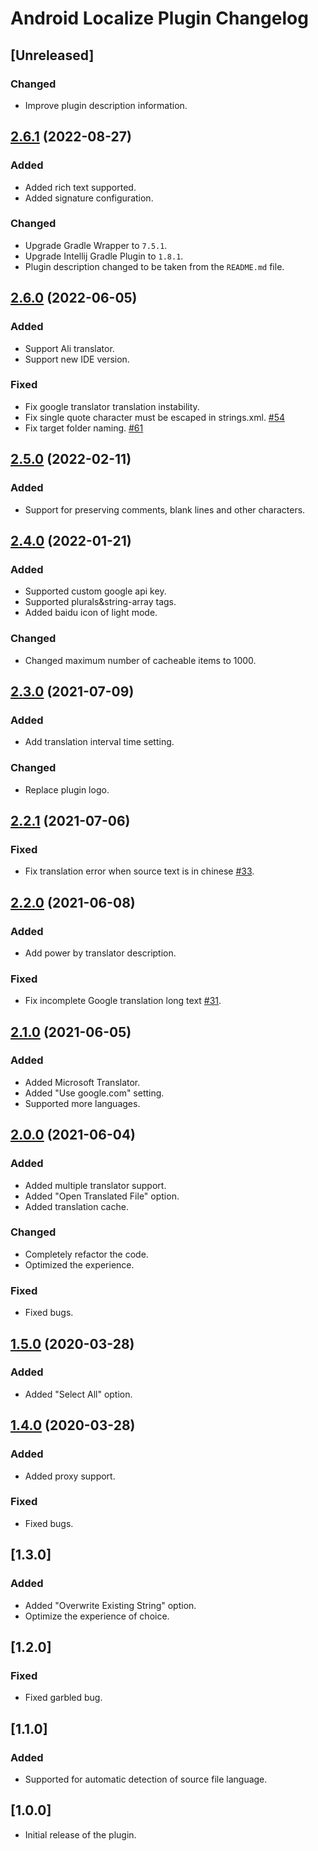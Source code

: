 <!-- Keep a Changelog guide -> https://keepachangelog.com -->

# Android Localize Plugin Changelog

## [Unreleased]
### Changed
- Improve plugin description information.

## [2.6.1](https://github.com/Airsaid/AndroidLocalizePlugin/releases/tag/v2.6.1) (2022-08-27)
### Added
- Added rich text supported.
- Added signature configuration.

### Changed
- Upgrade Gradle Wrapper to `7.5.1`.
- Upgrade Intellij Gradle Plugin to `1.8.1`.
- Plugin description changed to be taken from the `README.md` file.

## [2.6.0](https://github.com/Airsaid/AndroidLocalizePlugin/releases/tag/v2.6.0) (2022-06-05)
### Added
- Support Ali translator.
- Support new IDE version.

### Fixed
- Fix google translator translation instability.
- Fix single quote character must be escaped in strings.xml. [#54](https://github.com/Airsaid/AndroidLocalizePlugin/issues/54)
- Fix target folder naming. [#61](https://github.com/Airsaid/AndroidLocalizePlugin/issues/61)

## [2.5.0](https://github.com/Airsaid/AndroidLocalizePlugin/releases/tag/v2.5.0) (2022-02-11)
### Added
- Support for preserving comments, blank lines and other characters.

## [2.4.0](https://github.com/Airsaid/AndroidLocalizePlugin/releases/tag/v2.4.0) (2022-01-21)
### Added
- Supported custom google api key.
- Supported plurals&string-array tags.
- Added baidu icon of light mode.

### Changed
- Changed maximum number of cacheable items to 1000.

## [2.3.0](https://github.com/Airsaid/AndroidLocalizePlugin/releases/tag/v2.3.0) (2021-07-09)
### Added
- Add translation interval time setting.

### Changed
- Replace plugin logo.

## [2.2.1](https://github.com/Airsaid/AndroidLocalizePlugin/releases/tag/v2.2.1) (2021-07-06)
### Fixed
- Fix translation error when source text is in chinese [#33](https://github.com/Airsaid/AndroidLocalizePlugin/issues/33).

## [2.2.0](https://github.com/Airsaid/AndroidLocalizePlugin/releases/tag/v2.2.0) (2021-06-08)
### Added
- Add power by translator description.

### Fixed
- Fix incomplete Google translation long text [#31](https://github.com/Airsaid/AndroidLocalizePlugin/issues/31).

## [2.1.0](https://github.com/Airsaid/AndroidLocalizePlugin/releases/tag/v2.1.0) (2021-06-05)
### Added
- Added Microsoft Translator.
- Added "Use google.com" setting.
- Supported more languages.

## [2.0.0](https://github.com/Airsaid/AndroidLocalizePlugin/releases/tag/v2.0.0) (2021-06-04)
### Added
- Added multiple translator support.
- Added "Open Translated File" option.
- Added translation cache.

### Changed
- Completely refactor the code.
- Optimized the experience.

### Fixed
- Fixed bugs.

## [1.5.0](https://github.com/Airsaid/AndroidLocalizePlugin/releases/tag/v1.5) (2020-03-28)
### Added
- Added "Select All" option.

## [1.4.0](https://github.com/Airsaid/AndroidLocalizePlugin/releases/tag/v1.4) (2020-03-28)
### Added
- Added proxy support.

### Fixed 
- Fixed bugs.

## [1.3.0]
### Added
- Added "Overwrite Existing String" option.
- Optimize the experience of choice.

## [1.2.0]
### Fixed
- Fixed garbled bug.

## [1.1.0]
### Added
- Supported for automatic detection of source file language.

## [1.0.0]
- Initial release of the plugin.